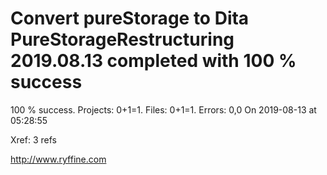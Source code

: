 # Convert pureStorage to Dita PureStorageRestructuring 2019.08.13 completed with 100 % success

100 % success. Projects: 0+1=1.  Files: 0+1=1. Errors: 0,0  On 2019-08-13 at 05:28:55

Xref: 3 refs



http://www.ryffine.com
